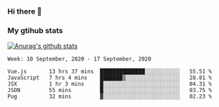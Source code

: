 ### Hi there 👋

### My gtihub stats

[![Anurag's github stats](https://github-readme-stats.vercel.app/api?username=gaozhidong)](https://github.com/gaozhidong/github-readme-stats)

<!--START_SECTION:waka-->
```text
Week: 10 September, 2020 - 17 September, 2020

Vue.js       13 hrs 37 mins  ██████████████░░░░░░░░░░░   55.51 % 
JavaScript   7 hrs 4 mins    ███████▒░░░░░░░░░░░░░░░░░   28.81 % 
JSX          1 hr 3 mins     █░░░░░░░░░░░░░░░░░░░░░░░░   04.31 % 
JSON         55 mins         █░░░░░░░░░░░░░░░░░░░░░░░░   03.75 % 
Pug          32 mins         ▓░░░░░░░░░░░░░░░░░░░░░░░░   02.23 % 
```
<!--END_SECTION:waka-->